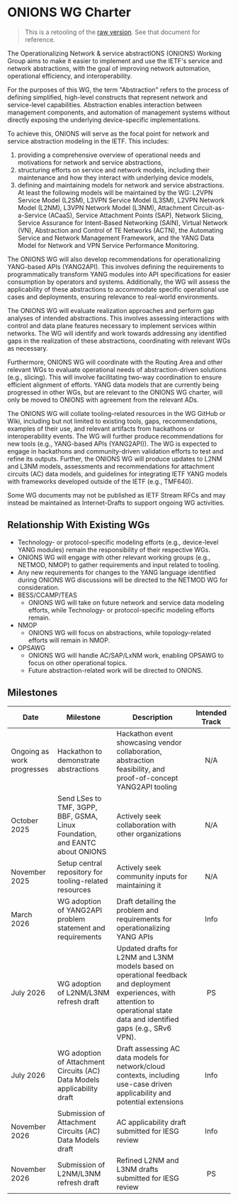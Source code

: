 # ONIONS WG Charter

> This is a retooling of the [raw version](onions-raw.md).  See that document for reference.

The Operationalizing Network & service abstractIONS (ONIONS) Working Group aims to make it easier to implement and use the IETF's service and network abstractions, with the goal of improving network automation, operational efficiency, and interoperability.

For the purposes of this WG, the term "Abstraction" refers to the process of defining simplified, high-level constructs that represent network and service-level capabilities. Abstraction enables interaction between management components, and automation of management systems without directly exposing the underlying device-specific implementations.

To achieve this, ONIONS will serve as the focal point for network and service abstraction modeling in the IETF. This includes:

1. providing a comprehensive overview of operational needs and motivations for network and service abstractions,
1. structuring efforts on service and network models, including their maintenance and how they interact with underlying device models,
1. defining and maintaining models for network and service abstractions. At least the following models will be maintained by the WG: L2VPN Service Model (L2SM), L3VPN Service Model (L3SM), L2VPN Network Model (L2NM), L3VPN Network Model (L3NM), Attachment Circuit-as-a-Service (ACaaS), Service Attachment Points (SAP), Network Slicing, Service Assurance for Intent-Based Networking (SAIN), Virtual Network (VN), Abstraction and Control of TE Networks (ACTN), the Automating Service and Network Management Framework, and the YANG Data Model for Network and VPN Service Performance Monitoring.

The ONIONS WG will also develop recommendations for operationalizing YANG-based APIs (YANG2API). This involves defining the requirements to programmatically transform YANG modules into API specifications for easier consumption by operators and systems. Additionally, the WG will assess the applicability of these abstractions to accommodate specific operational use cases and deployments, ensuring relevance to real-world environments.

The ONIONS WG will evaluate realization approaches and perform gap analyses of intended abstractions. This involves assessing interactions with control and data plane features necessary to implement services within networks. The WG will identify and work towards addressing any identified gaps in the realization of these abstractions, coordinating with relevant WGs as necessary.

Furthermore, ONIONS WG will coordinate with the Routing Area and other relevant WGs to evaluate operational needs of abstraction-driven solutions (e.g., slicing). This will involve facilitating two-way coordination to ensure efficient alignment of efforts. YANG data models that are currently being progressed in other WGs, but are relevant to the ONIONS WG charter, will only be moved to ONIONS with agreement from the relevant ADs.

The ONIONS WG will collate tooling-related resources in the WG GitHub or Wiki, including but not limited to existing tools, gaps, recommendations, examples of their use, and relevant artifacts from hackathons or interoperability events. The WG will further produce recommendations for new tools (e.g., YANG-based APIs (YANG2API)).  The WG is expected to engage in hackathons and community-driven validation efforts to test and refine its outputs. Further, the ONIONS WG will produce updates to L2NM and L3NM models, assessments and recommendations for attachment circuits (AC) data models, and guidelines for integrating IETF YANG models with frameworks developed outside of the IETF (e.g., TMF640).

Some WG documents may not be published as IETF Stream RFCs and may instead be maintained as Internet-Drafts to support ongoing WG activities.

## Relationship With Existing WGs

* Technology- or protocol-specific modeling efforts (e.g., device-level YANG modules) remain the responsibility of their respective WGs.
* ONIONS WG will engage with other relevant working groups (e.g., NETMOD, NMOP) to gather requirements and input related to tooling.
* Any new requirements for changes to the YANG language identified during ONIONS WG discussions will be directed to the NETMOD WG for consideration.
* BESS/CCAMP/TEAS
  * ONIONS WG will take on future network and service data modeling efforts, while Technology- or protocol-specific modeling efforts remain.
* NMOP
  * ONIONS WG will focus on abstractions, while topology-related efforts will remain in NMOP.
* OPSAWG
  * ONIONS WG will handle AC/SAP/LxNM work, enabling OPSAWG to focus on other operational topics.
  * Future abstraction-related work will be directed to ONIONS.

## Milestones

| Date                      | Milestone | Description | Intended Track |
|---------------------------|-----------| -------------|:--------------:|
| Ongoing as work progresses |Hackathon to demonstrate abstractions |Hackathon event showcasing vendor collaboration, abstraction feasibility, and proof-of-concept YANG2API tooling| N/A|
| October 2025              | Send LSes to TMF, 3GPP, BBF, GSMA, Linux Foundation, and EANTC about ONIONS | Actively seek collaboration with other organizations|N/A|
| November 2025              | Setup central repository for tooling-related resources | Actively seek community inputs for maintaining it|N/A|
| March 2026                | WG adoption of YANG2API problem statement and requirements | Draft detailing the problem and requirements for operationalizing YANG APIs| Info|
| July 2026                |WG adoption of L2NM/L3NM refresh draft |Updated drafts for L2NM and L3NM models based on operational feedback and deployment experiences, with attention to operational state data and identified gaps (e.g., SRv6 VPN).| PS|
| July 2026                |WG adoption of Attachment Circuits (AC) Data Models applicability draft |Draft assessing AC data models for network/cloud contexts, including use-case driven applicability and potential extensions| Info |
| November 2026            |Submission of Attachment Circuits (AC) Data Models draft|AC applicability draft submitted for IESG review| Info |
| November 2026            |Submission of L2NM/L3NM refresh draft|Refined L2NM and L3NM drafts submitted for IESG review| PS|
